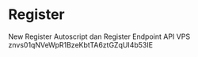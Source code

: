 # Register

New Register Autoscript dan Register Endpoint API VPS
znvs01qNVeWpR1BzeKbtTA6ztGZqUI4b53IE
